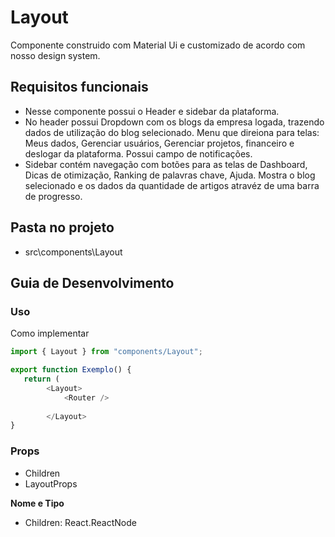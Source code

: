 # Layout

Componente construido com Material Ui e customizado de acordo com nosso design system.

## Requisitos funcionais

- Nesse componente possui o Header e sidebar da plataforma.
- No header possui Dropdown com os blogs da empresa logada, trazendo dados de utilização do blog selecionado. Menu que direiona para telas: Meus dados, Gerenciar usuários, Gerenciar projetos, financeiro e deslogar da plataforma. Possui campo de notificações.
- Sidebar contém navegação com botões para as telas de Dashboard, Dicas de otimização, Ranking de palavras chave, Ajuda. Mostra o blog selecionado e os dados da quantidade de artigos atravéz de uma barra de progresso.

## Pasta no projeto
- src\components\Layout

## Guia de Desenvolvimento

### Uso

Como implementar

```js
import { Layout } from "components/Layout";

export function Exemplo() {
   return (
        <Layout>
            <Router />
            
        </Layout>
}
```
 
  
### Props

- Children 
- LayoutProps

**Nome e Tipo**
  
- Children: React.ReactNode 
 

